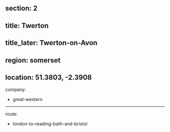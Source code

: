section: 2
----
title: Twerton
----
title_later: Twerton-on-Avon
----
region: somerset
----
location: 51.3803, -2.3908
----
company:
- great-western
----
route:
- london-to-reading-bath-and-bristol
